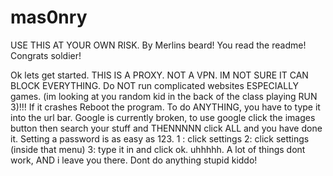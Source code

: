 # mas0nry
USE THIS AT YOUR OWN RISK. By Merlins beard! You read the readme! Congrats soldier! 

Ok lets get started.
THIS IS A PROXY. NOT A VPN. IM NOT SURE IT CAN BLOCK EVERYTHING.
Do NOT run complicated websites ESPECIALLY games. (im looking at you random kid in the back of the class playing RUN 3)!!!
If it crashes Reboot the program.
To do ANYTHING, you have to type it into the url bar.
Google is currently broken, to use google click the images button then search your stuff and THENNNNN click ALL and you have done it.
Setting a password is as easy as 123.
1 : click settings
2: click settings (inside that menu) 
3: type it in and click ok.
uhhhhh. A lot of things dont work, AND i leave you there. Dont do anything stupid kiddo! 
